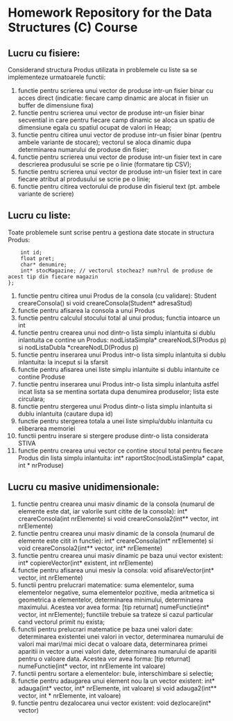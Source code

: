 # Homework Repository for the Data Structures (C) Course


## Lucru cu fisiere:
Considerand structura Produs utilizata in problemele cu liste sa se implementeze urmatoarele functii:

1. functie pentru scrierea unui vector de produse intr-un fisier binar cu acces direct (indicatie: fiecare camp dinamic are alocat in fisier un buffer de dimensiune fixa)
2. functie pentru scrierea unui vector de produse intr-un fisier binar secvential in care pentru fiecare camp dinamic se aloca un spatiu de dimensiune egala cu spatiul ocupat de valori in Heap;
3. functie pentru citirea unui vector de produse intr-un fisier binar (pentru ambele variante de stocare); vectorul se aloca dinamic dupa determinarea numarului de produse din fisier;
4. functie pentru scrierea unui vector de produse intr-un fisier text in care descrierea produsului se scrie pe o linie (formatare tip CSV);
5. functie pentru scrierea unui vector de produse intr-un fisier text in care fiecare atribut al produsului se scrie pe o linie;
6. functie pentru citirea vectorului de produse din fisierul text (pt. ambele variante de scriere)

## Lucru cu liste:
Toate problemele sunt scrise pentru a gestiona date stocate in structura Produs:

``` struct Produs {
    int id;
    float pret;
    char* denumire;
    int* stocMagazine; // vectorul stocheaz? num?rul de produse de acest tip din fiecare magazin
}; 
```

1. functie pentru citirea unui Produs de la consola (cu validare): Student creareConsola() si void creareConsola(Student* adresaStud)
2. functie pentru afisarea la consola a unui Produs
3. functie pentru calculul stocului total al unui produs; functia intoarce un int
4. functie pentru crearea unui nod dintr-o lista simplu inlantuita si dublu inlantuita ce contine un Produs: nodListaSimpla* creareNodLS(Produs p) si nodListaDubla *creareNodLD(Produs p)
5. functie pentru inserarea unui Produs intr-o lista simplu inlantuita si dublu inlantuita: la inceput si la sfarsit
6. functie pentru afisarea unei liste simplu inlantuite si dublu inlantuite ce contine Produse
7. functie pentru inserarea unui Produs intr-o lista simplu inlantuita astfel incat lista sa se mentina sortata dupa denumirea produselor; lista este circulara;
8. functie pentru stergerea unui Produs dintr-o lista simplu inlantuita si dublu inlantuita (cautare dupa id)
9. functie pentru stergerea totala a unei liste simplu/dublu inlantuita cu eliberarea memoriei
10. functii pentru inserare si stergere produse dintr-o lista considerata STIVA
11. functie pentru crearea unui vector ce contine stocul total pentru fiecare Produs din lista simplu inlantuita: int* raportStoc(nodListaSimpla* capat, int * nrProduse)

## Lucru cu masive unidimensionale:
1. functie pentru crearea unui masiv dinamic de la consola (numarul de elemente este dat, iar valorile sunt citite de la consola): int* creareConsola(int nrElemente) si void creareConsola2(int** vector, int nrElemente)
2. functie pentru crearea unui masiv dinamic de la consola (numarul de elemente este citit in functie): int* creareConsola(int* nrElemente) si void creareConsola2(int** vector, int* nrElemente)
3. functie pentru crearea unui masiv dinamic pe baza unui vector existent: int* copiereVector(int* existent, int nrElemente)
4. functie pentru afisarea unui mesiv la consola: void afisareVector(int* vector, int nrElemente)
5. functii pentru prelucrari matematice: suma elementelor, suma elementelor negative, suma elementelor pozitive, media aritmetica si geometrica a elementelor, determinarea minimului, determinarea maximului. Acestea vor avea forma: [tip returnat] numeFunctie(int* vector, int nrElemente); functiile trebuie sa trateze si cazul particular cand vectorul primit nu exista;
6. functii pentru prelucrari matematice pe baza unei valori date: determinarea existentei unei valori in vector, determinarea numarului de valori mai mari/mai mici decat o valoare data, determinarea primei aparitii in vector a unei valori date, determinarea numarului de aparitii pentru o valoare data. Acestea vor avea forma: [tip returnat] numeFunctie(int* vector, int nrElemente int valoare)
7. functii pentru sortare a elementelor: bule, interschimbare si selectie;
8. functie pentru adaugarea unui element nou la un vector existent: int* adauga(int* vector, int* nrElemente, int valoare) si void adauga2(int** vector, int * nrElemente, int valoare)
9. functie pentru dezalocarea unui vector existent: void dezlocare(int* vector)